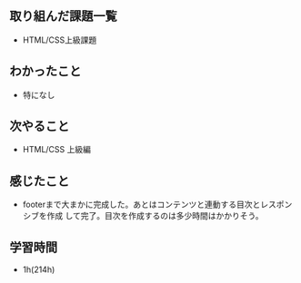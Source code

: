 ## 取り組んだ課題一覧
- HTML/CSS上級課題
## わかったこと
- 特になし
## 次やること
- HTML/CSS 上級編
## 感じたこと
- footerまで大まかに完成した。あとはコンテンツと連動する目次とレスポンシブを作成
して完了。目次を作成するのは多少時間はかかりそう。
## 学習時間
- 1h(214h)
